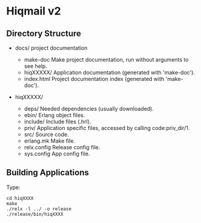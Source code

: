 # Hiqmail v2 #

## Directory Structure ##

- docs/ project documentation
  - make-doc
    Make project documentation, run without arguments to see help.
  - hiqXXXXX/
    Application documentation (generated with 'make-doc').
  - index.html
    Project documentation index (generated with 'make-doc').

- hiqXXXXX/
  - deps/
    Needed dependencies (usually downloaded).
  - ebin/
    Erlang object files.
  - include/
    Include files (.hrl).
  - priv/
    Application specific files, accessed by calling
    code:priv_dir/1.
  - src/
    Source code.
  - erlang.mk
    Make file.
  - relx.config
    Release config file.
  - sys.config
    App config file.

## Building Applications ##

Type:
```
cd hiqXXXX
make
./relx -l ../ -o release
./release/bin/hiqXXXX
```
